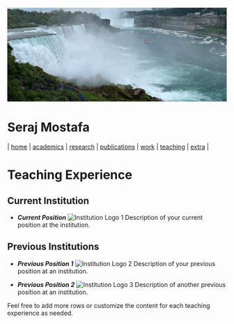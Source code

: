 ![Wallpaper](../images/wall.jpg)

# Seraj Mostafa

| [home](../README.md) | [academics](../markdowns/academics.md) | [research](../markdowns/research.md) | [publications](../markdowns/publications.md) | [work](../markdowns/works.md) | [teaching](../markdowns/teaching.md) | [extra](../markdowns/extra.md) |

# Teaching Experience

## Current Institution

- **_Current Position_**
  ![Institution Logo 1](path/to/institution_logo1.jpg)
  Description of your current position at the institution.

## Previous Institutions

- **_Previous Position 1_**
  ![Institution Logo 2](path/to/institution_logo2.jpg)
  Description of your previous position at an institution.

- **_Previous Position 2_**
  ![Institution Logo 3](path/to/institution_logo3.jpg)
  Description of another previous position at an institution.

Feel free to add more rows or customize the content for each teaching experience as needed.
